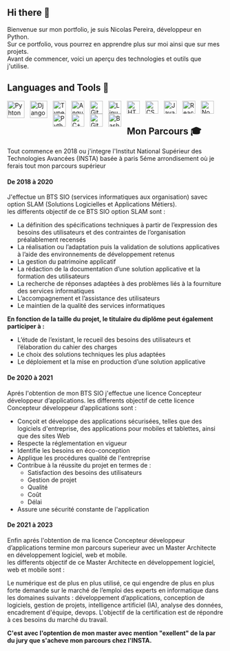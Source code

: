 ## Hi there 👋

Bienvenue sur mon portfolio, je suis Nicolas Pereira, développeur en Python.  
Sur ce portfolio, vous pourrez en apprendre plus sur moi ainsi que sur mes projets.  
Avant de commencer, voici un aperçu des technologies et outils que j'utilise.  
## Languages and Tools 🧰

<img align="left" alt="Pyhton" width="40px" style="padding-right:10px;" src="https://img.icons8.com/?size=100&id=13441&format=png&color=000000"/>
<img align="left" alt="Django" width="40px" style="padding-right:10px;" src="https://img.icons8.com/?size=100&id=LPmcJ9e0FU7K&format=png&color=000000" />
<img align="left" alt="TypeScript" width="30px" style="padding-right:10px;" src="https://cdn.jsdelivr.net/gh/devicons/devicon/icons/typescript/typescript-plain.svg" />
<img align="left" alt="Angular" width="30px" style="padding-right:10px;" src="https://cdn.jsdelivr.net/gh/devicons/devicon/icons/angularjs/angularjs-plain.svg" />
<img align="left" alt="Git" width="30px" style="padding-right:10px;" src="https://cdn.jsdelivr.net/gh/devicons/devicon/icons/git/git-original.svg" />
<img align="left" alt="Linux" width="30px" style="padding-right:10px;" src="https://cdn.jsdelivr.net/gh/devicons/devicon/icons/linux/linux-original.svg" />
<img align="left" alt="HTML" width="30px" style="padding-right:10px;" src="https://cdn.jsdelivr.net/gh/devicons/devicon/icons/html5/html5-plain.svg" />
<img align="left" alt="CSS" width="30px" style="padding-right:10px;" src="https://cdn.jsdelivr.net/gh/devicons/devicon/icons/css3/css3-plain.svg" />
<img align="left" alt="JavaScript" width="30px" style="padding-right:10px;" src="https://cdn.jsdelivr.net/gh/devicons/devicon/icons/javascript/javascript-plain.svg" />
<img align="left" alt="React" width="30px" style="padding-right:10px;" src="https://cdn.jsdelivr.net/gh/devicons/devicon/icons/react/react-original.svg" />
<img align="left" alt="NodeJS" width="30px" style="padding-right:10px;" src="https://cdn.jsdelivr.net/gh/devicons/devicon/icons/nodejs/nodejs-original.svg" />
<img align="left" alt="Python" width="30px" style="padding-right:10px;" src="https://cdn.jsdelivr.net/gh/devicons/devicon/icons/python/python-plain.svg" />
<img align="left" alt="C++" width="30px" style="padding-right:10px;" src="https://cdn.jsdelivr.net/gh/devicons/devicon/icons/cplusplus/cplusplus-line.svg" />
<img align="left" alt="GitHub" width="30px" style="padding-right:10px;" src="https://cdn.jsdelivr.net/gh/devicons/devicon/icons/github/github-original.svg" />
<img align="left" alt="Bash" width="30px" style="padding-right:10px;" src="https://cdn.jsdelivr.net/gh/devicons/devicon/icons/bash/bash-original.svg" />
<br />

#
## Mon Parcours 🎓

Tout commence en 2018 ou j'integre l'Institut National Supérieur des Technologies Avancées (INSTA) basée à paris 5éme arrondisement où je ferais tout mon parcours supérieur

#### De 2018 à 2020
J'effectue un BTS SIO (services informatiques aux organisation) savec option SLAM (Solutions Logicielles et Applications Métiers).  
les differents objectif de ce BTS SIO option SLAM sont :  
<ul>
  <li>La définition des spécifications techniques à partir de l’expression des besoins des utilisateurs et des contraintes de l’organisation préalablement recensés</li>
  <li>La réalisation ou l’adaptation puis la validation de solutions applicatives à l’aide des environnements de développement retenus</li>
  <li>La gestion du patrimoine applicatif</li>
  <li>La rédaction de la documentation d’une solution applicative et la formation des utilisateurs</li>
  <li>La recherche de réponses adaptées à des problèmes liés à la fourniture des services informatiques</li>
  <li>L’accompagnement et l’assistance des utilisateurs</li>
  <li>Le maintien de la qualité des services informatiques</li>
</ul>

<p><strong>En fonction de la taille du projet, le titulaire du diplôme peut également participer à :</strong></p>

<ul>
  <li>L’étude de l’existant, le recueil des besoins des utilisateurs et l’élaboration du cahier des charges</li>
  <li>Le choix des solutions techniques les plus adaptées</li>
  <li>Le déploiement et la mise en production d’une solution applicative</li>
</ul>

####  De 2020 à 2021

Aprés l'obtention de mon BTS SIO j'effectue une licence  Concepteur développeur d’applications.
les differents objectif de cette licence Concepteur développeur d’applications sont :
<ul>
  <li>Conçoit et développe des applications sécurisées, telles que des logiciels d'entreprise, des applications pour mobiles et tablettes, ainsi que des sites Web</li>
  <li>Respecte la réglementation en vigueur</li>
  <li>Identifie les besoins en éco-conception</li>
  <li>Applique les procédures qualité de l'entreprise</li>
  <li>Contribue à la réussite du projet en termes de :
    <ul>
      <li>Satisfaction des besoins des utilisateurs</li>
      <li>Gestion de projet</li>
      <li>Qualité</li>
      <li>Coût</li>
      <li>Délai</li>
    </ul>
  </li>
  <li>Assure une sécurité constante de l'application</li>
</ul>

####  De 2021 à 2023

Enfin aprés l'obtention de ma licence Concepteur développeur d’applications termine mon parcours superieur avec un Master Architecte en développement logiciel, web et mobile.  
les differents objectif de ce Master Architecte en développement logiciel, web et mobile sont : 

Le numérique est de plus en plus utilisé, ce qui engendre de plus en plus forte demande sur le marché de l’emploi des experts en informatique dans les domaines suivants : développement d’applications, conception de logiciels, gestion de projets, intelligence artificiel (IA), analyse des données, encadrement d'équipe, devops. L'objectif de la certification est de répondre à ces besoins du marché du travail.

<strong>C'est avec l'optention de mon master avec mention "exellent" de la par du jury que s'acheve mon parcours chez l'INSTA.</strong>

